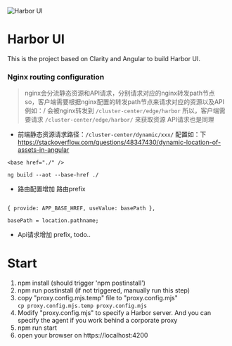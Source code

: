 ![Harbor UI](https://raw.githubusercontent.com/goharbor/website/master/docs/img/readme/harbor_logo.png)

Harbor UI
============
This is the project based on Clarity and Angular to build Harbor UI.

### Nginx routing configuration

> nginx会分流静态资源和API请求，分别请求对应的nginx转发path节点
> so，客户端需要根据nginx配置的转发path节点来请求对应的资源以及API
> 例如：/ 会被nginx转发到 `/cluster-center/edge/harbor`
> 所以，客户端需要请求 `/cluster-center/edge/harbor/` 来获取资源
> API请求也是同理

* 前端静态资源请求路径：`/cluster-center/dynamic/xxx/` 配置如：下 https://stackoverflow.com/questions/48347430/dynamic-location-of-assets-in-angular

```
<base href="./" />

ng build --aot --base-href ./

```

* 路由配置增加 路由prefix

```

{ provide: APP_BASE_HREF, useValue: basePath },

basePath = location.pathname;

```

* Api请求增加 prefix, todo..



Start
============
1. npm install (should trigger 'npm postinstall')
2. npm run postinstall  (if not triggered, manually run this step)
3. copy "proxy.config.mjs.temp" file to "proxy.config.mjs"                 
   `cp proxy.config.mjs.temp proxy.config.mjs`
4. Modify "proxy.config.mjs" to specify a Harbor server. And you can specify the agent if you work behind a corporate proxy
5. npm run start
6. open your browser on https://localhost:4200

